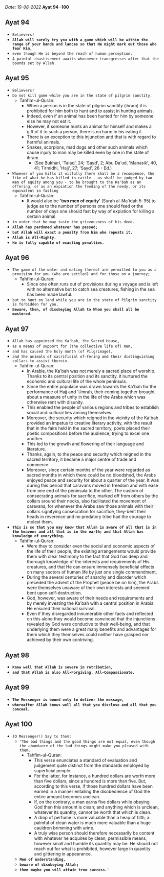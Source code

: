 *Date: 19-08-2022*
**Ayat 94 -100**


## Ayat 94

- `Believers!`
- **`Allah will surely try you with a game which will be within the range of your hands and lances so that He might mark out those who fear Him,`**
- `even though He is beyond the reach of human perception.`
- `A painful chastisement awaits whosoever transgresses after that the bounds set by Allah.`

## Ayat 95

- `Believers!`
- `Do not kill game while you are in the state of pilgrim sanctity.`
  - Tahfim-ul-Quran:
    - When a person is in the state of pilgrim sanctity (ihram) it is prohibited for him both to hunt and to assist in hunting animals.
    - Indeed, even if an animal has been hunted for him by someone else he may not eat it.
    - However, if someone hunts an animal for himself and makes a gift of it to such a person, there is no harm in his eating it. 
    - There is an exception to this injunction and that is with regard to harmful animals.
    - Snakes, scorpions, mad dogs and other such animals which cause injury to man may be killed even by one in the state of ihram.
      - (See Bukhari, 'Talaq', 24; 'Sayd', 2; Abu Da'ud, 'Manasik', 40, 41; Tirmidhi, 'Hajj', 27; 'Sayd', 26 - Ed.)
- `Whoever of you kills it wilfully there shall be a recompense, the like of what he has killed in cattle - as shall be judged by two men of equity among you - to be brought to the Ka'bah as an offering, or as an expiation the feeding of the needy, or its equivalent in fasting`
  - Tahfim-ul-Quran:
    - It would also be **'two men of equity'** (Surah al-Ma'idah 5: 95) to judge as to the number of persons one should feed or the number of days one should fast by way of expiation for killing a certain animal.
- `in order that he may taste the grievousness of his deed.`
- **`Allah has pardoned whatever has passed;`**
- **`but Allah will exact a penalty from him who repeats it.`**
- **`Allah is All-Mighty.`**
- **`He is fully capable of exacting penalties.`**

## Ayat 96

- `The game of the water and eating thereof are permitted to you as a provision for you (who are settled) and for those on a journey;`
  - Tahfim-ul-Quran:
    - Since one often runs out of provisions during a voyage and is left with no alternative but to catch sea creatures, fishing in the sea has been made lawful.
- `but to hunt on land while you are in the state of Pilgrim sanctity is forbidden for you.`
- **`Beware, then, of disobeying Allah to Whom you shall all be mustered.`**

## Ayat 97

- `Allah has appointed the Ka'bah, the Sacred House,`
- `as a means of support for (the collective life of) men,`
- `and has caused the holy month (of Pilgrimage),`
- `and the animals of sacrificial of-fering and their distinguishing collars to assist therein.`
  - Tahfim-ul-Quran:
    - In Arabia, the Ka'bah was not merely a sacred place of worship. Thanks to its central position and its sanctity, it nurtured the economic and cultural life of the whole peninsula. 
    - Since the entire populace was drawn towards the Ka'bah for the performance of Hajj and 'Umrah, their coming together brought about a measure of unity in the life of the Arabs which was otherwise rent with disunity.
    - This enabled the people of various regions and tribes to establish social and cultural ties among themselves.
    - Moreover, the security which reigned in the vicinity of the Ka'bah provided an impetus to creative literary activity, with the result that in the fairs held in the sacred territory, poets placed their poetic compositions before the audience, trying to excel one another.
    - This led to the growth and flowering of their language and literature.
    - Thanks, again, to the peace and security which reigned in the sacred territory, it became a major centre of trade and commerce.
    - Moreover, since certain months of the year were regarded as sacred months in which there could be no bloodshed, the Arabs enjoyed peace and security for about a quarter of the year. It was during this period that caravans moved in freedom and with ease from one end of the peninsula to the other. The custom of consecrating animals for sacrifice, marked off from others by the collars around their necks, also facilitated the movement of caravans, for whenever the Arabs saw those animals with their collars signifying consecration for sacrifice, they-bent their heads in reverence and no predatory tribe had the courage to molest them.
- **`This is so that you may know that Allah is aware of all that is in the heavens and all that is in the earth; and that Allah has knowledge of everything.`**
  - Tahfim-ul-Quran:
    - Were they to consider even the social and economic aspects of the life of their people, the existing arrangements would provide them with clear testimony to the fact that God has deep and thorough knowledge of the interests and requirements of His creatures, and that He can ensure immensely beneficial effects on many sectors of human life by just one single commandment. 
    - During the several centuries of anarchy and disorder which preceded the advent of the Prophet (peace be on him), the Arabs were themselves unaware of their own interests and seemed bent upon self-destruction.
    - God, however, was aware of their needs and requirements and by merely investing the Ka'bah with a central position in Arabia He ensured their national survival.
    - Even if they disregarded innumerable other facts and reflected on this alone they would become convinced that the injunctions revealed by God were conducive to their well-being, and that underlying them were a great many benefits and advantages for them which they themselves could neither have grasped nor achieved by their own contriving.


## Ayat 98

- **`Know well that Allah is severe in retribution,`**
- **`and that Allah is also All-Forgiving, All-Compassionate.`**

## Ayat 99

- **`The Messenger is bound only to deliver the message,`**
- **`whereafter Allah knows well all that you disclose and all that you conceal.`**

## Ayat 100

- `(O Messenger!) Say to them:`
  - `"The bad things and the good things are not equal, even though the abundance of the bad things might make you pleased with them.`
    - Tahfim-ul-Quran:
      - This verse enunciates a standard of evaluation and judgement quite distinct from the standards employed by superficial people.
      - For the latter, for instance, a hundred dollars are worth more than five dollars, since a hundred is more than five. But, according to this verse, if those hundred dollars have been earned in a manner entailing the disobedience of God the entire amount becomes unclean.
      - If, on the contrary, a man earns five dollars while obeying God then this amount is clean; and anything which is unclean, whatever its quantity, cannot be worth that which is clean.
      - A drop of perfume is more valuable than a heap of filth; a palmful of clean water is much more valuable than a huge cauldron brimming with urine.
      - A truly wise person should therefore necessarily be content with whatever he acquires by clean, permissible means, however small and humble its quantity may be. He should not reach out for what is prohibited, however large in quantity and glittering in appearance.
  - **`Men of understanding,`**
  - **`beware of disobeying Allah;`**
  - **`then maybe you will attain true success.'`**